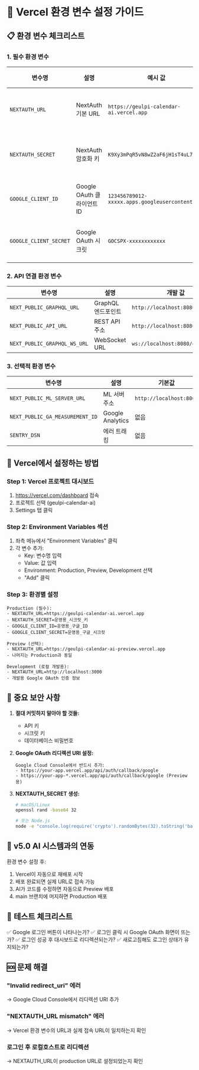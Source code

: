 # 🚀 Vercel 환경 변수 설정 가이드

## 📋 환경 변수 체크리스트

### 1. 필수 환경 변수

| 변수명 | 설명 | 예시 값 | 획득 방법 |
|--------|------|---------|-----------|
| `NEXTAUTH_URL` | NextAuth 기본 URL | `https://geulpi-calendar-ai.vercel.app` | Vercel 배포 후 자동 생성된 URL |
| `NEXTAUTH_SECRET` | NextAuth 암호화 키 | `K9Xy3mPqR5vN8wZ2aF6jH1sT4uL7bC0e` | `openssl rand -base64 32` 명령어로 생성 |
| `GOOGLE_CLIENT_ID` | Google OAuth 클라이언트 ID | `123456789012-xxxxx.apps.googleusercontent.com` | Google Cloud Console에서 생성 |
| `GOOGLE_CLIENT_SECRET` | Google OAuth 시크릿 | `GOCSPX-xxxxxxxxxxxx` | Google Cloud Console에서 생성 |

### 2. API 연결 환경 변수

| 변수명 | 설명 | 개발 값 | 프로덕션 값 |
|--------|------|---------|-------------|
| `NEXT_PUBLIC_GRAPHQL_URL` | GraphQL 엔드포인트 | `http://localhost:8080/graphql` | `https://api.geulpi.com/graphql` |
| `NEXT_PUBLIC_API_URL` | REST API 주소 | `http://localhost:8080` | `https://api.geulpi.com` |
| `NEXT_PUBLIC_GRAPHQL_WS_URL` | WebSocket URL | `ws://localhost:8080/graphql` | `wss://api.geulpi.com/graphql` |

### 3. 선택적 환경 변수

| 변수명 | 설명 | 기본값 |
|--------|------|--------|
| `NEXT_PUBLIC_ML_SERVER_URL` | ML 서버 주소 | `http://localhost:8000` |
| `NEXT_PUBLIC_GA_MEASUREMENT_ID` | Google Analytics | 없음 |
| `SENTRY_DSN` | 에러 트래킹 | 없음 |

## 🔧 Vercel에서 설정하는 방법

### Step 1: Vercel 프로젝트 대시보드
1. https://vercel.com/dashboard 접속
2. 프로젝트 선택 (geulpi-calendar-ai)
3. Settings 탭 클릭

### Step 2: Environment Variables 섹션
1. 좌측 메뉴에서 "Environment Variables" 클릭
2. 각 변수 추가:
   - Key: 변수명 입력
   - Value: 값 입력
   - Environment: Production, Preview, Development 선택
   - "Add" 클릭

### Step 3: 환경별 설정
```
Production (필수):
- NEXTAUTH_URL=https://geulpi-calendar-ai.vercel.app
- NEXTAUTH_SECRET=운영용_시크릿_키
- GOOGLE_CLIENT_ID=운영용_구글_ID
- GOOGLE_CLIENT_SECRET=운영용_구글_시크릿

Preview (선택):
- NEXTAUTH_URL=https://geulpi-calendar-ai-preview.vercel.app
- 나머지는 Production과 동일

Development (로컬 개발용):
- NEXTAUTH_URL=http://localhost:3000
- 개발용 Google OAuth 인증 정보
```

## 🚨 중요 보안 사항

1. **절대 커밋하지 말아야 할 것들:**
   - API 키
   - 시크릿 키
   - 데이터베이스 비밀번호

2. **Google OAuth 리디렉션 URI 설정:**
   ```
   Google Cloud Console에서 반드시 추가:
   - https://your-app.vercel.app/api/auth/callback/google
   - https://your-app-*.vercel.app/api/auth/callback/google (Preview용)
   ```

3. **NEXTAUTH_SECRET 생성:**
   ```bash
   # macOS/Linux
   openssl rand -base64 32
   
   # 또는 Node.js
   node -e "console.log(require('crypto').randomBytes(32).toString('base64'))"
   ```

## 🎯 v5.0 AI 시스템과의 연동

환경 변수 설정 후:
1. Vercel이 자동으로 재배포 시작
2. 배포 완료되면 실제 URL로 접속 가능
3. AI가 코드를 수정하면 자동으로 Preview 배포
4. main 브랜치에 머지하면 Production 배포

## 📝 테스트 체크리스트

✅ Google 로그인 버튼이 나타나는가?
✅ 로그인 클릭 시 Google OAuth 화면이 뜨는가?
✅ 로그인 성공 후 대시보드로 리디렉션되는가?
✅ 새로고침해도 로그인 상태가 유지되는가?

## 🆘 문제 해결

### "Invalid redirect_uri" 에러
→ Google Cloud Console에서 리디렉션 URI 추가

### "NEXTAUTH_URL mismatch" 에러
→ Vercel 환경 변수의 URL과 실제 접속 URL이 일치하는지 확인

### 로그인 후 로컬호스트로 리디렉션
→ NEXTAUTH_URL이 production URL로 설정되었는지 확인